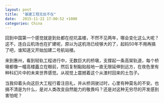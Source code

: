 ```yaml
---
layout: post
title:  "基建工程无处不在"
date:   2015-11-22 17:00:52 +1000
categories: China
---
```


回到中国第一个感觉就是到处都在挖坑盖楼，不然不见两年，哪会变化这么大呢？这不，连白云机场也在扩建呢，原以为这机场已经够大的了，起码50年不用再搞了吧，谁知道又开始加建二号航站楼。

来到惠州，看到轻轨工程进行中，无数巨大的桥墩，支撑起一条高架轨道，每个桥墩都像一幢高楼矗立在眼前，然后复制黏贴般地一直无限延伸到远方，在夜色里有种科幻片中的未来世界感觉。从视觉上震撼着这个从澳村回来的土包子。

当我仰着头向这巨大工程行着注目礼，并从桥洞驶过时，心里有种莫名的不安。也搞不清是为什么，是对人类改变自然能力的敬畏吗？还是对这种无穷尽的开发感到害怕呢？
